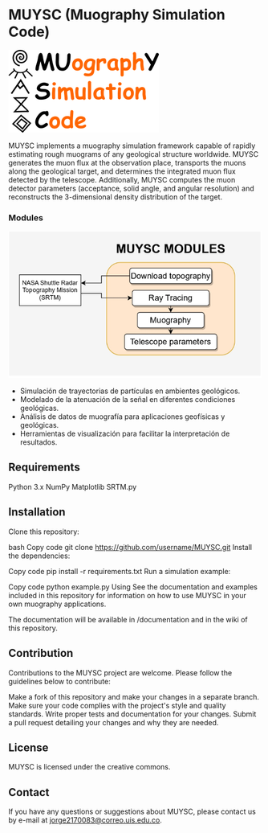 # MUYSC (Muography Simulation Code)

![texto_alternativo](MUYSC.png)


MUYSC implements a muography simulation framework capable of rapidly estimating rough muograms of any geological structure worldwide. MUYSC generates the muon flux at the observation place, transports the muons along the geological target, and determines the integrated muon flux detected by the telescope. Additionally, MUYSC computes the muon detector parameters (acceptance, solid angle, and angular resolution) and reconstructs the 3-dimensional density distribution of the target. 





### Modules

![texto_alternativo](Modulos.jpg)

* Simulación de trayectorias de partículas en ambientes geológicos.
* Modelado de la atenuación de la señal en diferentes condiciones geológicas.
* Análisis de datos de muografía para aplicaciones geofísicas y geológicas.
* Herramientas de visualización para facilitar la interpretación de resultados.


## Requirements
Python 3.x
NumPy
Matplotlib
SRTM.py


## Installation
Clone this repository:

bash
Copy code
git clone https://github.com/username/MUYSC.git
Install the dependencies:

Copy code
pip install -r requirements.txt
Run a simulation example:

Copy code
python example.py
Using
See the documentation and examples included in this repository for information on how to use MUYSC in your own muography applications.


The documentation will be available in /documentation and in the wiki of this repository.


## Contribution
Contributions to the MUYSC project are welcome. Please follow the guidelines below to contribute:

Make a fork of this repository and make your changes in a separate branch.
Make sure your code complies with the project's style and quality standards.
Write proper tests and documentation for your changes.
Submit a pull request detailing your changes and why they are needed.

## License
MUYSC is licensed under the creative commons.

## Contact
If you have any questions or suggestions about MUYSC, please contact us by e-mail at jorge2170083@correo.uis.edu.co.
